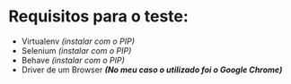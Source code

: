 # Requisitos para o teste:
- Virtualenv _(instalar com o PIP)_
- Selenium _(instalar com o PIP)_
- Behave _(instalar com o PIP)_
- Driver de um Browser **_(No meu caso o utilizado foi o Google Chrome)_**


